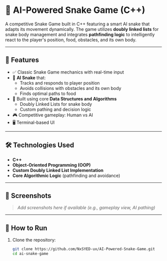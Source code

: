 # 🐍 AI-Powered Snake Game (C++)

A competitive Snake Game built in C++ featuring a smart AI snake that adapts its movement dynamically. The game utilizes **doubly linked lists** for snake body management and integrates **pathfinding logic** to intelligently react to the player's position, food, obstacles, and its own body.

---

## 🚀 Features

- ✅ Classic Snake Game mechanics with real-time input
- 🧠 **AI Snake** that:
  - Tracks and responds to player position
  - Avoids collisions with obstacles and its own body
  - Finds optimal paths to food
- 🧩 Built using core **Data Structures and Algorithms**
  - Doubly Linked Lists for snake body
  - Custom pathing and decision logic
- 🎮 Competitive gameplay: Human vs AI
- 🖥️ Terminal-based UI

---

## 🛠️ Technologies Used

- **C++**
- **Object-Oriented Programming (OOP)**
- **Custom Doubly Linked List Implementation**
- **Core Algorithmic Logic** (pathfinding and avoidance)

---

## 📸 Screenshots

> _Add screenshots here if available (e.g., gameplay view, AI pathing)_

---

## 📂 How to Run

1. Clone the repository:
   ```bash
   git clone https://github.com/NxSYED-ux/AI-Powered-Snake-Game.git
   cd ai-snake-game
